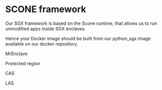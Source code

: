 # SCONE framework

Our SGX framework is based on the Scone runtime, that allows us to run unmodified apps inside SGX enclaves.

Hence your Docker image should be built from our python\_sgx image available on our docker repository.





MrEnclave

Protected region

CAS

LAS

